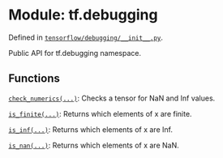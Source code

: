<div itemscope itemtype="http://developers.google.com/ReferenceObject">
<meta itemprop="name" content="tf.debugging" />
<meta itemprop="path" content="Stable" />
</div>

# Module: tf.debugging



Defined in [`tensorflow/debugging/__init__.py`](https://www.tensorflow.org/code/tensorflow/debugging/__init__.py).

Public API for tf.debugging namespace.

## Functions

[`check_numerics(...)`](../tf/debugging/check_numerics.md): Checks a tensor for NaN and Inf values.

[`is_finite(...)`](../tf/debugging/is_finite.md): Returns which elements of x are finite.

[`is_inf(...)`](../tf/debugging/is_inf.md): Returns which elements of x are Inf.

[`is_nan(...)`](../tf/debugging/is_nan.md): Returns which elements of x are NaN.

